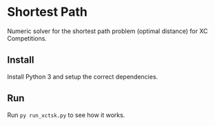 # Shortest Path
Numeric solver for the shortest path problem (optimal distance) for XC Competitions.

## Install
Install Python 3 and setup the correct dependencies. 

## Run
Run `py run_xctsk.py` to see how it works.
